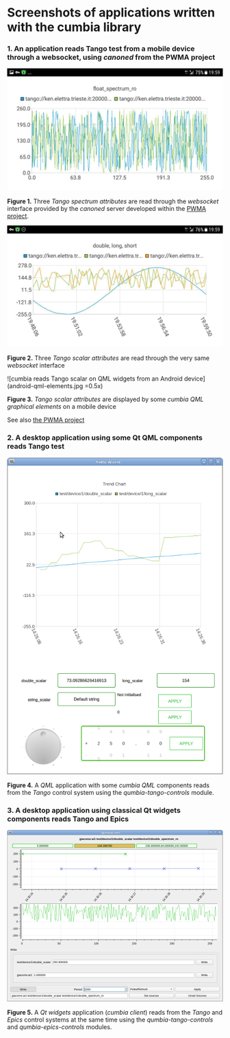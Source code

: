 # Screenshots of applications written with the cumbia library

### 1. An application reads Tango test from a mobile device through a websocket, using *canoned* from the PWMA project

![cumbia reads Tango spectrum from an Android device](android-plot1.jpg)

<strong>Figure 1.</strong> Three *Tango spectrum attributes* are read through the *websocket* interface provided by the *canoned* server developed
within the <a href="https://gitlab.com/PWMA/">PWMA project</a>.

![cumbia reads Tango scalar from an Android device](android-plot2.jpg)

<strong>Figure 2.</strong> Three *Tango scalar attributes* are read through the very same *websocket* interface


![cumbia reads Tango scalar on QML widgets from an Android device](android-qml-elements.jpg =0.5x)

<strong>Figure 3.</strong> *Tango scalar attributes* are displayed by some <em>cumbia QML graphical elements</em> on a mobile device

See also <a href="https://gitlab.com/PWMA/">the PWMA project</a>


### 2. A desktop application using some Qt QML components reads Tango test 


![cumbia reads Tango scalar on QML widgets - desktop](qml-application-desktop.png)

<strong>Figure 4.</strong> A *QML* application with some *cumbia QML* components reads from the *Tango* control system using the 
*qumbia-tango-controls* module.


### 3. A desktop application using classical Qt widgets components reads Tango and Epics


![cumbia reads Tango and Epics quantities on classical Qt widgets - desktop](cumbia-client-tango+epics.png)

<strong>Figure 5.</strong> A *Qt widgets* application (*cumbia client*) reads from the *Tango* and *Epics* control systems at the same time using the 
*qumbia-tango-controls* and *qumbia-epics-controls*  modules.
